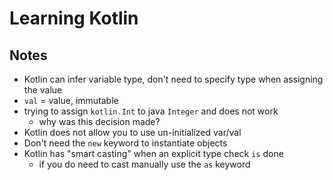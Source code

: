 # Learning Kotlin

## Notes  
- Kotlin can infer variable type, don't need to specify type when assigning the value
- `val` = value, immutable
- trying to assign `kotlin.Int` to java `Integer` and does not work
    - why was this decision made?
- Kotlin does not allow you to use un-initialized var/val
- Don't need the `new` keyword to instantiate objects
- Kotlin has "smart casting" when an explicit type check `is` done
  - if you do need to cast manually use the `as` keyword


